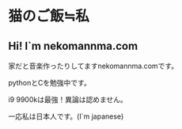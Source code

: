# 猫のご飯≒私
## Hi! I`m nekomannma.com
家だと音楽作ったりしてますnekomannma.comです。
<p>pythonとCを勉強中です。
<p>i9 9900kは最強！異論は認めません。
<p>一応私は日本人です。(I`m japanese)
